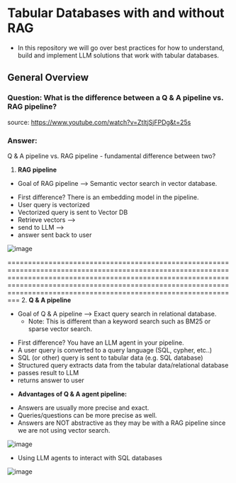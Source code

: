 # Tabular Databases with and without RAG
- In this repository we will go over best practices for how to understand, build and implement LLM solutions that work with tabular databases.

## General Overview

### Question: What is the difference between a Q & A pipeline vs. RAG pipeline?
source: https://www.youtube.com/watch?v=ZtltjSjFPDg&t=25s

### Answer: 
Q & A pipeline vs. RAG pipeline - fundamental difference between two?

1. **RAG pipeline**
* Goal of RAG pipeline --> Semantic vector search in vector database.
- First difference? There is an embedding model in the pipeline.
- User query is vectorized
- Vectorized query is sent to Vector DB 
- Retrieve vectors -->
- send to LLM -->
- answer sent back to user

![image](https://github.com/bostonadam525/Advanced-Retrieval-Augmented-Generation-RAG-Techniques/assets/45008475/2585ab55-4823-4f70-b77d-52dba9ae0b2c)


=================================================================================================================================================================================================================================================================================
2. **Q & A pipeline**
* Goal of Q & A pipeline --> Exact query search in relational database.
    * Note: This is different than a keyword search such as BM25 or sparse vector search.
- First difference? You have an LLM agent in your pipeline.
- A user query is converted to a query language (SQL, cypher, etc..)
- SQL (or other) query is sent to tabular data (e.g. SQL database)
- Structured query extracts data from the tabular data/relational database
- passes result to LLM 
- returns answer to user

* **Advantages of Q & A agent pipeline:**
- Answers are usually more precise and exact.
- Queries/questions can be more precise as well.
- Answers are NOT abstractive as they may be with a RAG pipeline since we are not using vector search.

![image](https://github.com/bostonadam525/Advanced-Retrieval-Augmented-Generation-RAG-Techniques/assets/45008475/a9fda25b-abae-4e47-8fad-8bd2549ea91a)





- Using LLM agents to interact with SQL databases

![image](https://github.com/bostonadam525/Advanced-Retrieval-Augmented-Generation-RAG-Techniques/assets/45008475/bf16f570-2316-40f3-8a16-60c3181b0765)

